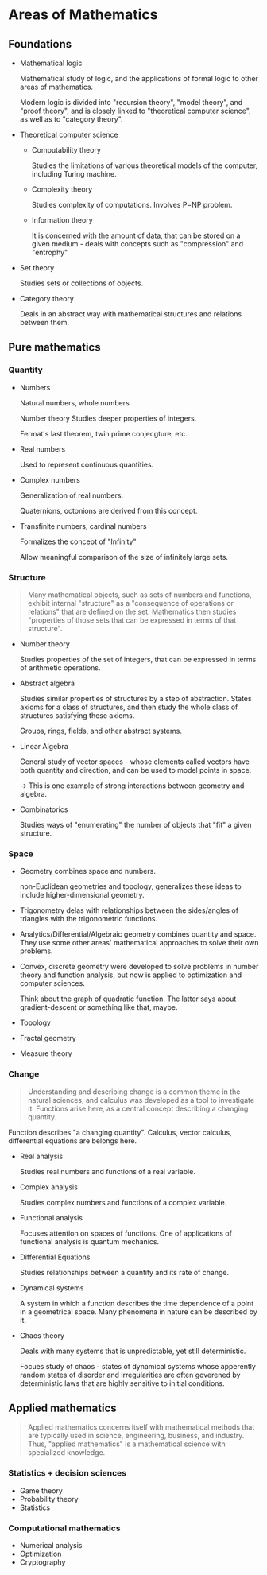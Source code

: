 # Areas of Mathematics

## Foundations

- Mathematical logic

  Mathematical study of logic, and the applications of formal logic to other areas of mathematics.

  Modern logic is divided into "recursion theory", "model theory", and "proof theory", and is closely linked to "theoretical computer science", as well as to "category theory".

- Theoretical computer science

  - Computability theory

    Studies the limitations of various theoretical models of the computer, including Turing machine.

  - Complexity theory

    Studies complexity of computations. Involves P=NP problem.

  - Information theory

    It is concerned with the amount of data, that can be stored on a given medium - deals with concepts such as "compression" and "entrophy"

- Set theory

  Studies sets or collections of objects.

- Category theory

  Deals in an abstract way with mathematical structures and relations between them.

## Pure mathematics

### Quantity

- Numbers

  Natural numbers, whole numbers

  Number theory Studies deeper properties of integers.

  Fermat's last theorem, twin prime conjecgture, etc.

- Real numbers

  Used to represent continuous quantities.

- Complex numbers

  Generalization of real numbers.

  Quaternions, octonions are derived from this concept.

- Transfinite numbers, cardinal numbers

  Formalizes the concept of "Infinity"

  Allow meaningful comparison of the size of infinitely large sets.

### Structure

> Many mathematical objects, such as sets of numbers and functions, exhibit internal "structure" as a "consequence of operations or relations" that are defined on the set. Mathematics then studies "properties of those sets that can be expressed in terms of that structure".

- Number theory

  Studies properties of the set of integers, that can be expressed in terms of arithmetic operations.

- Abstract algebra

  Studies similar properties of structures by a step of abstraction. States axioms for a class of structures, and then study the whole class of structures satisfying these axioms.

  Groups, rings, fields, and other abstract systems.

- Linear Algebra

  General study of vector spaces - whose elements called vectors  have both quantity and direction, and can be used to model points in space.

  -> This is one example of strong interactions between geometry and algebra.

- Combinatorics

  Studies ways of "enumerating" the number of objects that "fit" a given structure.

### Space

- Geometry combines space and numbers.

  non-Euclidean geometries and topology, generalizes these ideas to include higher-dimensional geometry.

- Trigonometry delas with relationships between the sides/angles of triangles with the trigonometric functions.

- Analytics/Differential/Algebraic geometry combines quantity and space. They use some other areas' mathematical approaches to solve their own problems.

- Convex, discrete geometry were developed to solve problems in number theory and function analysis, but now is applied to optimization and computer sciences.

  Think about the graph of quadratic function. The latter says about gradient-descent or something like that, maybe.

- Topology

- Fractal geometry

- Measure theory

### Change

> Understanding and describing change is a common theme in the natural sciences, and calculus was developed as a tool to investigate it. Functions arise here, as a central concept describing a changing quantity.

Function describes "a changing quantity". Calculus, vector calculus, differential equations are belongs here.

- Real analysis

  Studies real numbers and functions of a real variable.

- Complex analysis

  Studies complex numbers and functions of a complex variable.

- Functional analysis

  Focuses attention on spaces of functions. One of applications of functional analysis is quantum mechanics.

- Differential Equations

  Studies relationships between a quantity and its rate of change.

- Dynamical systems

  A system in which a function describes the time dependence of a point in a geometrical space. Many phenomena in nature can be described by it.

- Chaos theory

  Deals with many systems that is unpredictable, yet still deterministic.

  Focues study of chaos - states of dynamical systems whose apperently random states of disorder and irregularities are often goverened by deterministic laws that are highly sensitive to initial conditions.

## Applied mathematics

> Applied mathematics concerns itself with mathematical methods that are typically used in science, engineering, business, and industry. Thus, "applied mathematics" is a mathematical science with specialized knowledge.

### Statistics + decision sciences

- Game theory
- Probability theory
- Statistics

### Computational mathematics

- Numerical analysis
- Optimization
- Cryptography

